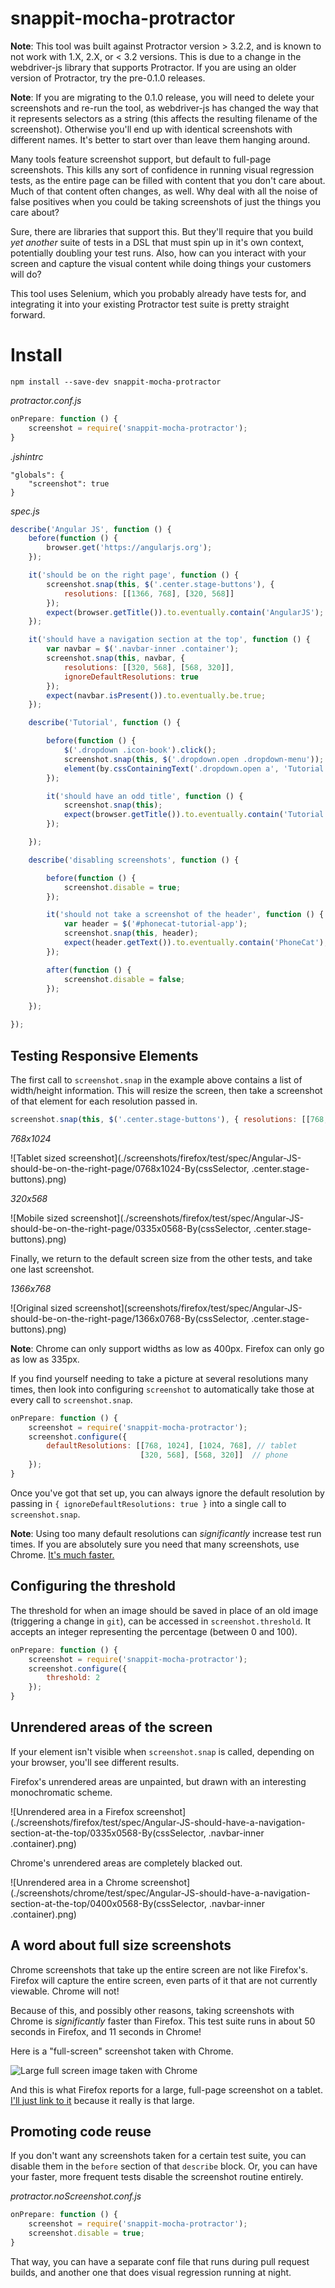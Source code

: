 # snappit-mocha-protractor

**Note**: This tool was built against Protractor version > 3.2.2, and is known to not work with 1.X, 2.X, or < 3.2 versions. This is due to a change in the webdriver-js library that supports Protractor. If you are using an older version of Protractor, try the pre-0.1.0 releases.

**Note**: If you are migrating to the 0.1.0 release, you will need to delete your screenshots and re-run the tool, as webdriver-js has changed the way that it represents selectors as a string (this affects the resulting filename of the screenshot). Otherwise you'll end up with identical screenshots with different names. It's better to start over than leave them hanging around.

Many tools feature screenshot support, but default to full-page screenshots. This kills any sort of confidence in running visual regression tests, as the entire page can be filled with content that you don't care about. Much of that content often changes, as well. Why deal with all the noise of false positives when you could be taking screenshots of just the things you care about?

Sure, there are libraries that support this. But they'll require that you build *yet another* suite of tests in a DSL that must spin up in it's own context, potentially doubling your test runs. Also, how can you interact with your screen and capture the visual content while doing things your customers will do?

This tool uses Selenium, which you probably already have tests for, and integrating it into your existing Protractor test suite is pretty straight forward.

# Install

    npm install --save-dev snappit-mocha-protractor

*protractor.conf.js*

```js
onPrepare: function () {
    screenshot = require('snappit-mocha-protractor');
}
```

*.jshintrc*

    "globals": {
        "screenshot": true
    }

*spec.js*

```js
describe('Angular JS', function () {
    before(function () {
        browser.get('https://angularjs.org');
    });

    it('should be on the right page', function () {
        screenshot.snap(this, $('.center.stage-buttons'), {
            resolutions: [[1366, 768], [320, 568]]
        });
        expect(browser.getTitle()).to.eventually.contain('AngularJS');
    });

    it('should have a navigation section at the top', function () {
        var navbar = $('.navbar-inner .container');
        screenshot.snap(this, navbar, {
            resolutions: [[320, 568], [568, 320]],
            ignoreDefaultResolutions: true
        });
        expect(navbar.isPresent()).to.eventually.be.true;
    });

    describe('Tutorial', function () {

        before(function () {
            $('.dropdown .icon-book').click();
            screenshot.snap(this, $('.dropdown.open .dropdown-menu'));
            element(by.cssContainingText('.dropdown.open a', 'Tutorial')).click();
        });

        it('should have an odd title', function () {
            screenshot.snap(this);
            expect(browser.getTitle()).to.eventually.contain('Tutorial: Tutorial');
        });

    });

    describe('disabling screenshots', function () {

        before(function () {
            screenshot.disable = true;
        });

        it('should not take a screenshot of the header', function () {
            var header = $('#phonecat-tutorial-app');
            screenshot.snap(this, header);
            expect(header.getText()).to.eventually.contain('PhoneCat');
        });

        after(function () {
            screenshot.disable = false;
        });

    });

});
```

## Testing Responsive Elements

The first call to `screenshot.snap` in the example above contains a list of width/height information. This will resize the screen, then take a screenshot of that element for each resolution passed in.

```js
screenshot.snap(this, $('.center.stage-buttons'), { resolutions: [[768, 1024], [320, 568]] });
```

*768x1024*

![Tablet sized screenshot](./screenshots/firefox/test/spec/Angular-JS-should-be-on-the-right-page/0768x1024-By(cssSelector, .center.stage-buttons).png)

*320x568*

![Mobile sized screenshot](./screenshots/firefox/test/spec/Angular-JS-should-be-on-the-right-page/0335x0568-By(cssSelector, .center.stage-buttons).png)

Finally, we return to the default screen size from the other tests, and take one last screenshot.

*1366x768*

![Original sized screenshot](screenshots/firefox/test/spec/Angular-JS-should-be-on-the-right-page/1366x0768-By(cssSelector, .center.stage-buttons).png)

**Note**: Chrome can only support widths as low as 400px. Firefox can only go as low as 335px.

If you find yourself needing to take a picture at several resolutions many times, then look into configuring `screenshot` to automatically take those at every call to `screenshot.snap`.

```js
onPrepare: function () {
    screenshot = require('snappit-mocha-protractor');
    screenshot.configure({
        defaultResolutions: [[768, 1024], [1024, 768], // tablet
                             [320, 568], [568, 320]]  // phone
    });
}
```

Once you've got that set up, you can always ignore the default resolution by passing in `{ ignoreDefaultResolutions: true }` into a single call to `screenshot.snap`.

**Note**: Using too many default resolutions can *significantly* increase test run times. If you are absolutely sure you need that many screenshots, use Chrome. [It's much faster.](#a-word-about-full-size-screenshots)

## Configuring the threshold

The threshold for when an image should be saved in place of an old image (triggering a change in `git`), can be accessed in `screenshot.threshold`. It accepts an integer representing the percentage (between 0 and 100).

```js
onPrepare: function () {
    screenshot = require('snappit-mocha-protractor');
    screenshot.configure({
        threshold: 2
    });
}
```

## Unrendered areas of the screen

If your element isn't visible when `screenshot.snap` is called, depending on your browser, you'll see different results.

Firefox's unrendered areas are unpainted, but drawn with an interesting monochromatic scheme.

![Unrendered area in a Firefox screenshot](./screenshots/firefox/test/spec/Angular-JS-should-have-a-navigation-section-at-the-top/0335x0568-By(cssSelector, .navbar-inner .container).png)

Chrome's unrendered areas are completely blacked out.

![Unrendered area in a Chrome screenshot](./screenshots/chrome/test/spec/Angular-JS-should-have-a-navigation-section-at-the-top/0400x0568-By(cssSelector, .navbar-inner .container).png)

## A word about full size screenshots

Chrome screenshots that take up the entire screen are not like Firefox's. Firefox will capture the entire screen, even parts of it that are not currently viewable. Chrome will not!

Because of this, and possibly other reasons, taking screenshots with Chrome is *significantly* faster than Firefox. This test suite runs in about 50 seconds in Firefox, and 11 seconds in Chrome!

Here is a "full-screen" screenshot taken with Chrome.

![Large full screen image taken with Chrome](./screenshots/chrome/test/spec/Angular-JS-Tutorial-should-have-an-odd-title/0768x1024-full-screen.png)

And this is what Firefox reports for a large, full-page screenshot on a tablet. [I'll just link to it](./screenshots/firefox/test/spec/Angular-JS-Tutorial-should-have-an-odd-title/0768x1024-full-screen.png) because it really is that large.

## Promoting code reuse

If you don't want any screenshots taken for a certain test suite, you can disable them in the `before` section of that `describe` block. Or, you can have your faster, more frequent tests disable the screenshot routine entirely.

*protractor.noScreenshot.conf.js*

```js
onPrepare: function () {
    screenshot = require('snappit-mocha-protractor');
    screenshot.disable = true;
}
```

That way, you can have a separate conf file that runs during pull request builds, and another one that does visual regression running at night.

